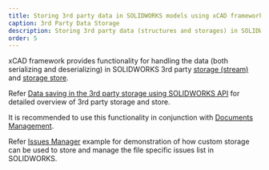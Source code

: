```yaml
---
title: Storing 3rd party data in SOLIDWORKS models using xCAD framework
caption: 3rd Party Data Storage
description: Storing 3rd party data (structures and storages) in SOLIDWORKS model stream using xCAD framework
order: 5
---
```

xCAD framework provides functionality for handling the data (both serializing and deserializing) in SOLIDWORKS 3rd party [storage (stream)](stream) and [storage store](storage).

Refer [Data saving in the 3rd party storage using SOLIDWORKS API](https://www.codestack.net/solidworks-api/data-storage/third-party/) for detailed overview of 3rd party storage and store.

It is recommended to use this functionality in conjunction with [Documents Management](/documents-management/).

Refer [Issues Manager](https://github.com/xarial/xcad-examples/tree/master/IssuesManager) example for demonstration of how custom storage can be used to store and manage the file specific issues list in SOLIDWORKS.